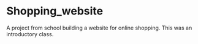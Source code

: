 # Shopping_website
A project from school building a website for online shopping. This was an introductory class.
